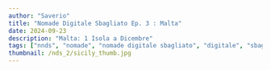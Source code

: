 ```yaml
---
author: "Saverio"
title: "Nomade Digitale Sbagliato Ep. 3 : Malta"
date: 2024-09-23
description: "Malta: 1 Isola a Dicembre"
tags: ["nnds", "nomade", "nomade digitale sbagliato", "digitale", "sbagliato", "italia", "sicilia"]
thumbnail: /nds_2/sicily_thumb.jpg
---
```

